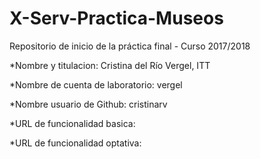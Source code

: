 # X-Serv-Practica-Museos
Repositorio de inicio de la práctica final - Curso 2017/2018

*Nombre y titulacion: Cristina del Río Vergel, ITT

*Nombre de cuenta de laboratorio: vergel

*Nombre usuario de Github: cristinarv



*URL de funcionalidad basica:

*URL de funcionalidad optativa:
